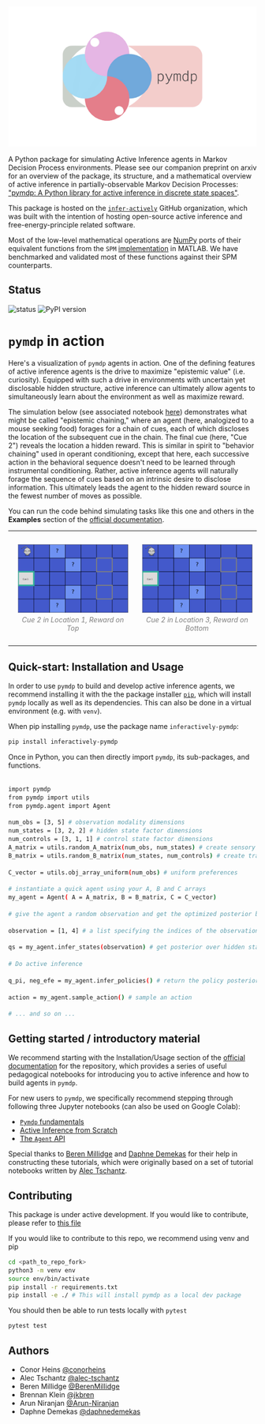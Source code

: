 
<p align='center'>
  <a href='https://github.com/infer-actively/pymdp'>
    <img src='.github/pymdp_logo_2-removebg.png' />
  </a> 
</p>

A Python package for simulating Active Inference agents in Markov Decision Process environments.
Please see our companion preprint on arxiv for an overview of the package, its structure, and a mathematical overview of active inference in partially-observable Markov Decision Processes: ["pymdp: A Python library for active inference in discrete state spaces"](https://arxiv.org/abs/2201.03904).

This package is hosted on the [`infer-actively`](https://github.com/infer-actively) GitHub organization, which was built with the intention of hosting open-source active inference and free-energy-principle related software.

Most of the low-level mathematical operations are [NumPy](https://github.com/numpy/numpy) ports of their equivalent functions from the `SPM` [implementation](https://www.fil.ion.ucl.ac.uk/spm/doc/) in MATLAB. We have benchmarked and validated most of these functions against their SPM counterparts.

## Status

![status](https://img.shields.io/badge/status-active-green)
![PyPI version](https://img.shields.io/pypi/v/inferactively-pymdp)

# ``pymdp`` in action

Here's a visualization of ``pymdp`` agents in action. One of the defining features of active inference agents is the drive to maximize "epistemic value" (i.e. curiosity). Equipped with such a drive in environments with uncertain yet disclosable hidden structure, active inference can ultimately allow agents to simultaneously learn about the environment as well as maximize reward.

The simulation below (see associated notebook [here](https://pymdp-rtd.readthedocs.io/en/latest/notebooks/cue_chaining_demo.html)) demonstrates what might be called "epistemic chaining," where an agent (here, analogized to a mouse seeking food) forages for a chain of cues, each of which discloses the location of the subsequent cue in the chain. The final cue (here, "Cue 2") reveals the location a hidden reward. This is similar in spirit to "behavior chaining" used in operant conditioning, except that here, each successive action in the behavioral sequence doesn't need to be learned through instrumental conditioning. Rather, active inference agents will naturally forage the sequence of cues based on an intrinsic desire to disclose information. This ultimately leads the agent to the hidden reward source in the fewest number of moves as possible.

You can run the code behind simulating tasks like this one and others in the **Examples** section of the [official documentation](https://pymdp-rtd.readthedocs.io).

<!-- 
<p align="center">
  <img src=".github/chained_cue_navigation_v1.gif" width="50%" height="50%"/>
  <img src=".github/chained_cue_navigation_v2.gif" width="50%" height="50%"/>
</p> -->

<!-- ![alt](.github/chained_cue_navigation_v1.gif) | ![alt](.github/chained_cue_navigation_v2.gif) -->

<table><tr>
<td> 
  <p align="center" style="padding: 10px">
    <img src=".github/chained_cue_navigation_v1.gif" width="100%" height="50%"/>
    <br>
    <em style="color: grey">Cue 2 in Location 1, Reward on Top</em>
  </p> 
</td>
<td> 
  <p align="center">
    <img src=".github/chained_cue_navigation_v2.gif" width="100%" height="50%"/>
    <br>
    <em style="color: grey">Cue 2 in Location 3, Reward on Bottom</em>
  </p> 
</td>
</tr></table>

## Quick-start: Installation and Usage

In order to use `pymdp` to build and develop active inference agents, we recommend installing it with the the package installer [`pip`](https://pip.pypa.io/en/stable/), which will install `pymdp` locally as well as its dependencies. This can also be done in a virtual environment (e.g. with `venv`). 

When pip installing `pymdp`, use the package name `inferactively-pymdp`:

```bash
pip install inferactively-pymdp
```

Once in Python, you can then directly import `pymdp`, its sub-packages, and functions.

```bash

import pymdp
from pymdp import utils
from pymdp.agent import Agent

num_obs = [3, 5] # observation modality dimensions
num_states = [3, 2, 2] # hidden state factor dimensions
num_controls = [3, 1, 1] # control state factor dimensions
A_matrix = utils.random_A_matrix(num_obs, num_states) # create sensory likelihood (A matrix)
B_matrix = utils.random_B_matrix(num_states, num_controls) # create transition likelihood (B matrix)

C_vector = utils.obj_array_uniform(num_obs) # uniform preferences

# instantiate a quick agent using your A, B and C arrays
my_agent = Agent( A = A_matrix, B = B_matrix, C = C_vector)

# give the agent a random observation and get the optimized posterior beliefs

observation = [1, 4] # a list specifying the indices of the observation, for each observation modality

qs = my_agent.infer_states(observation) # get posterior over hidden states (a multi-factor belief)

# Do active inference

q_pi, neg_efe = my_agent.infer_policies() # return the policy posterior and return (negative) expected free energies of each policy as well

action = my_agent.sample_action() # sample an action

# ... and so on ...
```

## Getting started / introductory material

We recommend starting with the Installation/Usage section of the [official documentation](https://pymdp-rtd.readthedocs.io) for the repository, which provides a series of useful pedagogical notebooks for introducing you to active inference and how to build agents in `pymdp`.

For new users to `pymdp`, we specifically recommend stepping through following three Jupyter notebooks (can also be used on Google Colab):

- [`Pymdp` fundamentals](https://pymdp-rtd.readthedocs.io/en/latest/notebooks/pymdp_fundamentals.html)
- [Active Inference from Scratch](https://pymdp-rtd.readthedocs.io/en/latest/notebooks/active_inference_from_scratch.html)
- [The `Agent` API](https://pymdp-rtd.readthedocs.io/en/latest/notebooks/using_the_agent_class.html)

Special thanks to [Beren Millidge](https://github.com/BerenMillidge) and [Daphne Demekas](https://github.com/daphnedemekas) for their help in constructing these tutorials, which were originally based on a set of tutorial notebooks written by [Alec Tschantz](https://github.com/alec-tschantz).

## Contributing

This package is under active development. If you would like to contribute, please refer to [this file](CONTRIBUTING.md)

If you would like to contribute to this repo, we recommend using venv and pip
```bash
cd <path_to_repo_fork>
python3 -m venv env
source env/bin/activate
pip install -r requirements.txt
pip install -e ./ # This will install pymdp as a local dev package
```

You should then be able to run tests locally with `pytest`
```bash
pytest test
```

## Authors

- Conor Heins [@conorheins](https://github.com/conorheins)
- Alec Tschantz [@alec-tschantz](https://github.com/alec-tschantz)
- Beren Millidge [@BerenMillidge](https://github.com/BerenMillidge)
- Brennan Klein [@jkbren](https://github.com/jkbren)
- Arun Niranjan [@Arun-Niranjan](https://github.com/Arun-Niranjan)
- Daphne Demekas [@daphnedemekas](https://github.com/daphnedemekas)
